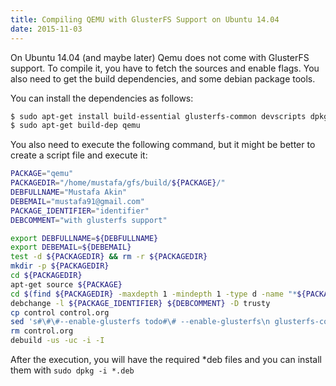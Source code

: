 ```yaml
---
title: Compiling QEMU with GlusterFS Support on Ubuntu 14.04
date: 2015-11-03
---
```


On Ubuntu 14.04 (and maybe later) Qemu does not come with GlusterFS support. To compile it, you have to fetch the sources and enable flags. You also need to get the build dependencies, and some debian package tools.

You can install the dependencies as follows:

```bash
$ sudo apt-get install build-essential glusterfs-common devscripts dpkg-dev
$ sudo apt-get build-dep qemu
```

You also need to execute the following command, but it might be better to create a script file and execute it:

```bash
PACKAGE="qemu"  
PACKAGEDIR="/home/mustafa/gfs/build/${PACKAGE}/"  
DEBFULLNAME="Mustafa Akin"  
DEBEMAIL="mustafa91@gmail.com"  
PACKAGE_IDENTIFIER="identifier"  
DEBCOMMENT="with glusterfs support"

export DEBFULLNAME=${DEBFULLNAME}  
export DEBEMAIL=${DEBEMAIL}  
test -d ${PACKAGEDIR} && rm -r ${PACKAGEDIR}  
mkdir -p ${PACKAGEDIR}  
cd ${PACKAGEDIR}  
apt-get source ${PACKAGE}  
cd $(find ${PACKAGEDIR} -maxdepth 1 -mindepth 1 -type d -name "*${PACKAGE}*")/debian  
debchange -l ${PACKAGE_IDENTIFIER} ${DEBCOMMENT} -D trusty  
cp control control.org  
sed 's#\#\#--enable-glusterfs todo#\# --enable-glusterfs\n glusterfs-common,#g' < control.org > control  
rm control.org  
debuild -us -uc -i -I
```

After the execution, you will have the required *deb files and you can install them with `sudo dpkg -i *.deb`


